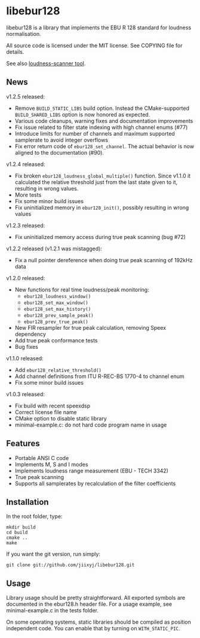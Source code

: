 libebur128
==========

libebur128 is a library that implements the EBU R 128 standard for loudness
normalisation.

All source code is licensed under the MIT license. See COPYING file for
details.

See also [loudness-scanner tool](https://github.com/jiixyj/loudness-scanner).

News
----

v1.2.5 released:
 * Remove `BUILD_STATIC_LIBS` build option. Instead the CMake-supported
   `BUILD_SHARED_LIBS` option is now honored as expected.
 * Various code cleanups, warning fixes and documentation improvements
 * Fix issue related to filter state indexing with high channel enums (#77)
 * Introduce limits for number of channels and maximum supported samplerate to
   avoid integer overflows
 * Fix error return code of `ebur128_set_channel`. The actual behavior is now
   aligned to the documentation (#90).

v1.2.4 released:
 * Fix broken `ebur128_loudness_global_multiple()` function. Since v1.1.0 it
   calculated the relative threshold just from the last state given to it,
   resulting in wrong values.
 * More tests
 * Fix some minor build issues
 * Fix uninitialized memory in `ebur128_init()`, possibly resulting in wrong
   values

v1.2.3 released:
 * Fix uninitialized memory access during true peak scanning (bug #72)

v1.2.2 released (v1.2.1 was mistagged):
 * Fix a null pointer dereference when doing true peak scanning of 192kHz data

v1.2.0 released:

 * New functions for real time loudness/peak monitoring:
   * `ebur128_loudness_window()`
   * `ebur128_set_max_window()`
   * `ebur128_set_max_history()`
   * `ebur128_prev_sample_peak()`
   * `ebur128_prev_true_peak()`
 * New FIR resampler for true peak calculation, removing Speex dependency
 * Add true peak conformance tests
 * Bug fixes

v1.1.0 released:

 * Add `ebur128_relative_threshold()`
 * Add channel definitions from ITU R-REC-BS 1770-4 to channel enum
 * Fix some minor build issues

v1.0.3 released:

 * Fix build with recent speexdsp
 * Correct license file name
 * CMake option to disable static library
 * minimal-example.c: do not hard code program name in usage

Features
--------

* Portable ANSI C code
* Implements M, S and I modes
* Implements loudness range measurement (EBU - TECH 3342)
* True peak scanning
* Supports all samplerates by recalculation of the filter coefficients

Installation
------------

In the root folder, type:

    mkdir build
    cd build
    cmake ..
    make

If you want the git version, run simply:

    git clone git://github.com/jiixyj/libebur128.git

Usage
-----

Library usage should be pretty straightforward. All exported symbols are
documented in the ebur128.h header file. For a usage example, see
minimal-example.c in the tests folder.

On some operating systems, static libraries should be compiled as position
independent code. You can enable that by turning on `WITH_STATIC_PIC`.
